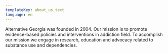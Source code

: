 ```yaml
---
templateKey: about_us_text
language: en
---
```

Alternative Georgia was founded in 2004. Our mission is to promote evidence-based policies and interventions in addiction field. To accomplish our mission we engage in research, education and advocacy related to substance use and dependencies.
